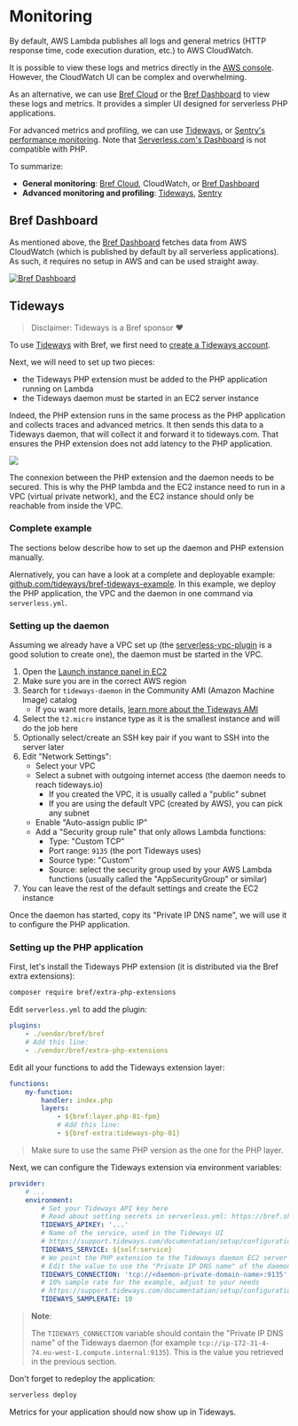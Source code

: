 # Monitoring

By default, AWS Lambda publishes all logs and general metrics (HTTP response time, code execution duration, etc.) to AWS CloudWatch.

It is possible to view these logs and metrics directly in the [AWS console](https://us-east-1.console.aws.amazon.com/cloudwatch/home?region=us-east-1). However, the CloudWatch UI can be complex and overwhelming.

As an alternative, we can use [Bref Cloud](/cloud) or the [Bref Dashboard](https://dashboard.bref.sh/?ref=bref) to view these logs and metrics. It provides a simpler UI designed for serverless PHP applications.

For advanced metrics and profiling, we can use [Tideways](https://tideways.com/?ref=bref), or [Sentry's performance monitoring](/sentry). Note that [Serverless.com's Dashboard](https://www.serverless.com/) is not compatible with PHP.

To summarize:

- **General monitoring**: [Bref Cloud](/cloud), CloudWatch, or [Bref Dashboard](https://dashboard.bref.sh/?ref=bref)
- **Advanced monitoring and profiling**: [Tideways](https://tideways.com/?ref=bref), [Sentry](/sentry)

## Bref Dashboard

As mentioned above, the [Bref Dashboard](https://dashboard.bref.sh/?ref=bref) fetches data from AWS CloudWatch (which is published by default by all serverless applications). As such, it requires no setup in AWS and can be used straight away.

[![Bref Dashboard](./monitoring/bref-dashboard.png)](https://dashboard.bref.sh/?ref=bref)

## Tideways

> Disclaimer: Tideways is a Bref sponsor ❤️

To use [Tideways](https://tideways.com/?ref=bref) with Bref, we first need to [create a Tideways account](https://app.tideways.io/register/).

Next, we will need to set up two pieces:

- the Tideways PHP extension must be added to the PHP application running on Lambda
- the Tideways daemon must be started in an EC2 server instance

Indeed, the PHP extension runs in the same process as the PHP application and collects traces and advanced metrics. It then sends this data to a Tideways daemon, that will collect it and forward it to tideways.com. That ensures the PHP extension does not add latency to the PHP application.

![](./monitoring/tideways-schema.svg)

The connexion between the PHP extension and the daemon needs to be secured. This is why the PHP lambda and the EC2 instance need to run in a VPC (virtual private network), and the EC2 instance should only be reachable from inside the VPC.

### Complete example

The sections below describe how to set up the daemon and PHP extension manually.

Alernatively, you can have a look at a complete and deployable example: [github.com/tideways/bref-tideways-example](https://github.com/tideways/bref-tideways-example). In this example, we deploy the PHP application, the VPC and the daemon in one command via `serverless.yml`.

### Setting up the daemon

Assuming we already have a VPC set up (the [serverless-vpc-plugin](https://github.com/smoketurner/serverless-vpc-plugin) is a good solution to create one), the daemon must be started in the VPC.

1. Open the [Launch instance panel in EC2](https://console.aws.amazon.com/ec2/home#LaunchInstances:)
1. Make sure you are in the correct AWS region
1. Search for `tideways-daemon` in the Community AMI (Amazon Machine Image) catalog
    - If you want more details, [learn more about the Tideways AMI](https://github.com/tideways/tideways-daemon-ami#readme)
1. Select the `t2.micro` instance type as it is the smallest instance and will do the job here
1. Optionally select/create an SSH key pair if you want to SSH into the server later
1. Edit "Network Settings":
    - Select your VPC
    - Select a subnet with outgoing internet access (the daemon needs to reach tideways.io)
        - If you created the VPC, it is usually called a "public" subnet
        - If you are using the default VPC (created by AWS), you can pick any subnet
    - Enable "Auto-assign public IP"
    - Add a "Security group rule" that only allows Lambda functions:
        - Type: "Custom TCP"
        - Port range: `9135` (the port Tideways uses)
        - Source type: "Custom"
        - Source: select the security group used by your AWS Lambda functions (usually called the "AppSecurityGroup" or similar)
1. You can leave the rest of the default settings and create the EC2 instance

Once the daemon has started, copy its "Private IP DNS name", we will use it to configure the PHP application.

### Setting up the PHP application

First, let's install the Tideways PHP extension (it is distributed via the Bref extra extensions):

```bash
composer require bref/extra-php-extensions
```

Edit `serverless.yml` to add the plugin:

```yml
plugins:
    - ./vendor/bref/bref
    # Add this line:
    - ./vendor/bref/extra-php-extensions
```

Edit all your functions to add the Tideways extension layer:

```yml
functions:
    my-function:
        handler: index.php
        layers:
            - ${bref:layer.php-81-fpm}
            # Add this line:
            - ${bref-extra:tideways-php-81}
```

> Make sure to use the same PHP version as the one for the PHP layer.

Next, we can configure the Tideways extension via environment variables:

```yml
provider:
    # ...
    environment:
        # Set your Tideways API key here
        # Read about setting secrets in serverless.yml: https://bref.sh/docs/environment/variables.html#secrets
        TIDEWAYS_APIKEY: '...'
        # Name of the service, used in the Tideways UI
        # https://support.tideways.com/documentation/setup/configuration/services.html
        TIDEWAYS_SERVICE: ${self:service}
        # We point the PHP extension to the Tideways daemon EC2 server
        # Edit the value to use the "Private IP DNS name" of the daemon server
        TIDEWAYS_CONNECTION: 'tcp://<daemon-private-domain-name>:9135'
        # 10% sample rate for the example, adjust to your needs
        # https://support.tideways.com/documentation/setup/configuration/sampling.html
        TIDEWAYS_SAMPLERATE: 10
```

> **Note**:
> 
> The `TIDEWAYS_CONNECTION` variable should contain the "Private IP DNS name" of the Tideways daemon (for example `tcp://ip-172-31-4-74.eu-west-1.compute.internal:9135`). This is the value you retrieved in the previous section.

Don't forget to redeploy the application:

```bash
serverless deploy
```

Metrics for your application should now show up in Tideways.
